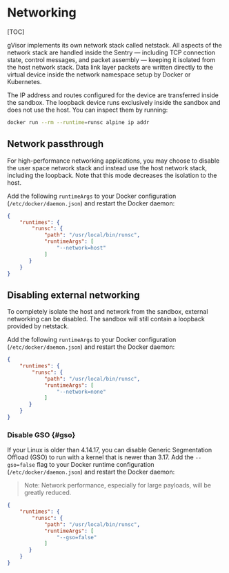 # Networking

[TOC]

gVisor implements its own network stack called netstack. All aspects
of the network stack are handled inside the Sentry — including TCP connection
state, control messages, and packet assembly — keeping it isolated from the host
network stack. Data link layer packets are written directly to the virtual
device inside the network namespace setup by Docker or Kubernetes.

The IP address and routes configured for the device are transferred inside the
sandbox. The loopback device runs exclusively inside the sandbox and does not
use the host. You can inspect them by running:

```bash
docker run --rm --runtime=runsc alpine ip addr
```

## Network passthrough

For high-performance networking applications, you may choose to disable the user
space network stack and instead use the host network stack, including the
loopback. Note that this mode decreases the isolation to the host.

Add the following `runtimeArgs` to your Docker configuration
(`/etc/docker/daemon.json`) and restart the Docker daemon:

```json
{
    "runtimes": {
        "runsc": {
            "path": "/usr/local/bin/runsc",
            "runtimeArgs": [
                "--network=host"
            ]
       }
    }
}
```

## Disabling external networking

To completely isolate the host and network from the sandbox, external networking
can be disabled. The sandbox will still contain a loopback provided by netstack.

Add the following `runtimeArgs` to your Docker configuration
(`/etc/docker/daemon.json`) and restart the Docker daemon:

```json
{
    "runtimes": {
        "runsc": {
            "path": "/usr/local/bin/runsc",
            "runtimeArgs": [
                "--network=none"
            ]
       }
    }
}
```

### Disable GSO {#gso}

If your Linux is older than 4.14.17, you can disable Generic Segmentation
Offload (GSO) to run with a kernel that is newer than 3.17. Add the
`--gso=false` flag to your Docker runtime configuration
(`/etc/docker/daemon.json`) and restart the Docker daemon:

> Note: Network performance, especially for large payloads, will be greatly
> reduced.

```json
{
    "runtimes": {
        "runsc": {
            "path": "/usr/local/bin/runsc",
            "runtimeArgs": [
                "--gso=false"
            ]
       }
    }
}
```

